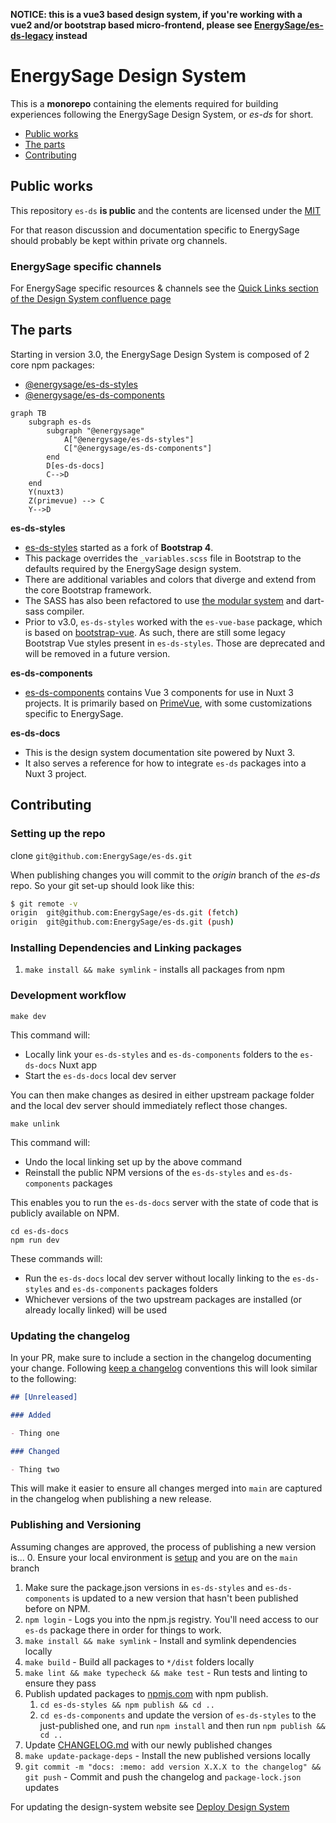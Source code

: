 **NOTICE: this is a vue3 based design system, if you're working with a vue2 and/or bootstrap based micro-frontend, please see [EnergySage/es-ds-legacy](https://github.com/EnergySage/es-ds-legacy) instead**

# EnergySage Design System

This is a **monorepo** containing the elements required for building experiences
following the EnergySage Design System, or _es-ds_ for short.

- [Public works](#public-works)
- [The parts](#the-parts)
- [Contributing](#contributing)

## Public works

This repository `es-ds` **is public** and the contents are licensed under the
[MIT](https://tldrlegal.com/license/mit-license#summary)

For that reason discussion and documentation specific to EnergySage should probably be kept
within private org channels.

### EnergySage specific channels

For EnergySage specific resources & channels see the
[Quick Links section of the Design System confluence page](https://energysage.atlassian.net/wiki/spaces/DS/overview#%F0%9F%96%B1%EF%B8%8F-Quick-Links)

## The parts

Starting in version 3.0, the EnergySage Design System is composed of 2 core npm packages:

- [@energysage/es-ds-styles](https://www.npmjs.com/package/@energysage/es-ds-styles)
- [@energysage/es-ds-components](https://www.npmjs.com/package/@energysage/es-ds-components)

```mermaid
graph TB
    subgraph es-ds
        subgraph "@energysage"
            A["@energysage/es-ds-styles"]
            C["@energysage/es-ds-components"]
        end
        D[es-ds-docs]
        C-->D
    end
    Y(nuxt3)
    Z(primevue) --> C
    Y-->D
```

**es-ds-styles**

- [es-ds-styles](es-ds-styles/) started as a fork of **Bootstrap 4**.
- This package overrides the `_variables.scss` file in Bootstrap to the defaults required by the EnergySage design system.
- There are additional variables and colors that diverge and extend from the core
Bootstrap framework.
- The SASS has also been refactored to use
[the modular system](https://sass-lang.com/blog/the-module-system-is-launched/)
and dart-sass compiler.
- Prior to v3.0, `es-ds-styles` worked with the `es-vue-base` package, which is based on
[bootstrap-vue](https://bootstrap-vue.org/). As such, there are still some legacy
Bootstrap Vue styles present in `es-ds-styles`. Those are deprecated and will be removed
in a future version.

**es-ds-components**
- [es-ds-components](./es-ds-components/) contains Vue 3 components for use in Nuxt 3 projects.
It is primarily based on [PrimeVue](https://primevue.org/), with some customizations specific to EnergySage.

**es-ds-docs**
- This is the design system documentation site powered by Nuxt 3.
- It also serves a reference for
how to integrate `es-ds` packages into a Nuxt 3 project.

## Contributing

### Setting up the repo

clone `git@github.com:EnergySage/es-ds.git`

When publishing changes you will commit to the _origin_ branch of the _es-ds_
repo. So your git set-up should look like this:

```bash
$ git remote -v
origin  git@github.com:EnergySage/es-ds.git (fetch)
origin  git@github.com:EnergySage/es-ds.git (push)
```

### Installing Dependencies and Linking packages

1. `make install && make symlink` - installs all packages from npm

### Development workflow

```
make dev
```

This command will:

- Locally link your `es-ds-styles` and `es-ds-components` folders to the `es-ds-docs` Nuxt app
- Start the `es-ds-docs` local dev server

You can then make changes as desired in either upstream package folder and the local dev server should immediately reflect those changes.

```
make unlink
```

This command will:

- Undo the local linking set up by the above command
- Reinstall the public NPM versions of the `es-ds-styles` and `es-ds-components` packages

This enables you to run the `es-ds-docs` server with the state of code that is publicly available on NPM.

```
cd es-ds-docs
npm run dev
```

These commands will:
- Run the `es-ds-docs` local dev server without locally linking to the `es-ds-styles` and `es-ds-components` packages folders
- Whichever versions of the two upstream packages are installed (or already locally linked) will be used

### Updating the changelog

In your PR, make sure to include a section in the changelog documenting your
change. Following [keep a changelog](https://keepachangelog.com/en/1.0.0/)
conventions this will look similar to the following:

```markdown
## [Unreleased]

### Added

- Thing one

### Changed

- Thing two

```

This will make it easier to ensure all changes merged into `main` are captured
in the changelog when publishing a new release.

### Publishing and Versioning

Assuming changes are approved, the process of publishing a new version is...
0. Ensure your local environment is
   [setup](./README.md#installing-dependencies-and-linking-packages) and you are on
   the `main` branch
1. Make sure the package.json versions in `es-ds-styles` and `es-ds-components` is updated to a new version 
   that hasn't been published before on NPM.
2. `npm login` - Logs you into the npm.js registry. You'll need access to our `es-ds` package there in order for things to work.
3. `make install && make symlink` - Install and symlink dependencies locally
4. `make build` - Build all packages to `*/dist` folders locally
5. `make lint && make typecheck && make test` - Run tests and linting to ensure they pass
6. Publish updated packages to
   [npmjs.com](https://www.npmjs.com/org/energysage) with npm publish.
   1. `cd es-ds-styles && npm publish && cd ..`
   2. `cd es-ds-components` and update the version of `es-ds-styles` to the just-published one, and run `npm install` and then run `npm publish && cd ..`
7. Update [CHANGELOG.md](./CHANGELOG.md) with our newly published changes
8. `make update-package-deps` - Install the new published versions locally
9. `git commit -m "docs: :memo: add version X.X.X to the changelog" && git push` -
   Commit and push the changelog and `package-lock.json` updates

For updating the design-system website see 
[Deploy Design System](https://energysage.atlassian.net/wiki/spaces/CE/pages/1094058044/3.0+and+later+Deploy+Design+System+Documentation)
